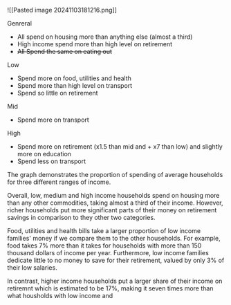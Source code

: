![[Pasted image 20241103181216.png]]

Genreral
- All spend on housing more than anything else (almost a third)
- High income spend more than high level on retirement
- ~~All Spend the same on eating out~~ 


Low 
- Spend more on food, utilities and health
- Spend more than high level on transport
- Spend so little on retirement

Mid 
- Spend more on transport

High
- Spend more on retirement (x1.5 than mid and + x7 than low) and slightly more on education
- Spend less on transport


The graph demonstrates the proportion of spending of average households for three different ranges of income. 

Overall, low, medium and high income households spend on housing more than any other commodities, taking almost a third of their income. However, richer households put more significant parts of their money on retirement savings in comparison to they other two categories.

Food, utilities and health bills take a larger proportion of low income families' money if we compare them to the other households. For example, food takes 7% more than it takes for households with more than 150 thousand dollars of income per year. Furthermore, low income families dedicate little to no money to save for their retirement, valued by only 3% of their low salaries.

In contrast, higher income households put a larger share of their income on retiremnt which is estimated to be 17%, making it seven times more than what housholds with low income and 